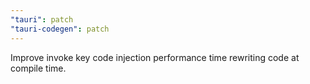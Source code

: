 ```yaml
---
"tauri": patch
"tauri-codegen": patch
---
```


Improve invoke key code injection performance time rewriting code at compile time.
